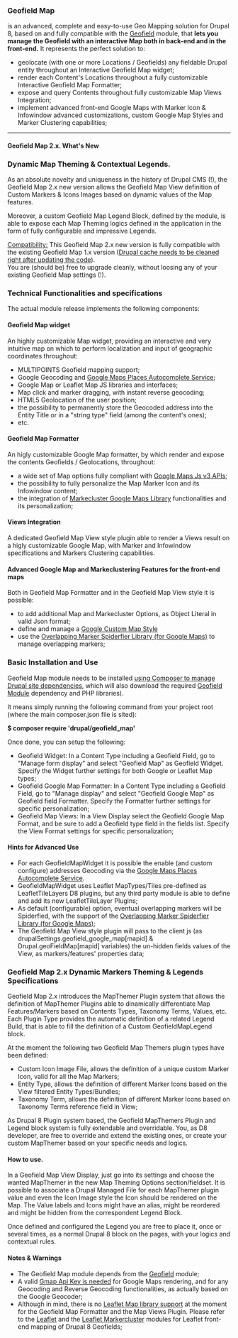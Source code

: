 ### **Geofield Map**

is an advanced, complete and easy-to-use Geo Mapping solution for Drupal 8, 
based on and fully compatible with the 
[Geofield](https://www.drupal.org/project/geofield "Geofield") module, 
that **lets you manage the Geofield with an interactive Map both in back-end 
and in the front-end.** It represents the perfect solution to:

*   geolocate (with one or more Locations / Geofields) any fieldable Drupal 
entity throughout an Interactive Geofield Map widget;
*   render each Content's Locations throughout a fully customizable Interactive 
Geofield Map Formatter;
*   expose and query Contents throughout fully customizable Map Views 
Integration;
*   implement advanced front-end Google Maps with Marker Icon & Infowindow 
advanced customizations, custom Google Map Styles and Marker Clustering 
capabilities;

* * *

#### Geofield Map 2.x. What's New

### **Dynamic Map Theming & Contextual Legends.**

As an absolute novelty and uniqueness in the history of Drupal CMS (!), the 
Geofield Map 2.x new version allows the Geofield Map View definition of Custom 
Markers & Icons Images based on dynamic values of the Map features.

Moreover, a custom Geofield Map Legend Block, defined by the module, is able to 
expose each Map Theming logics defined in the application in the form of fully 
configurable and impressive Legends.

<u>Compatibility:</u> This Geofield Map 2.x new version is fully compatible
 with the existing Geofield Map 1.x version (<u>Drupal cache needs to be 
 cleaned right after updating the code</u>).  
You are (should be) free to upgrade cleanly, without loosing any of your 
existing Geofield Map settings (!).

### **Technical Functionalities and specifications**

The actual module release implements the following components:

#### **Geofield Map widget**

An highly customizable Map widget, providing an interactive and very intuitive 
map on which to perform localization and input of geographic coordinates 
throughout:

*   MULTIPOINTS Geofield mapping support;
*   Google Geocoding and [Google Maps Places Autocomplete Service](https://developers.google.com/maps/documentation/javascript/examples/places-autocomplete);
*   Google Map or Leaflet Map JS libraries and interfaces;
*   Map click and marker dragging, with instant reverse geocoding;
*   HTML5 Geolocation of the user position;
*   the possibility to permanently store the Geocoded address into the Entity 
Title or in a "string type" field (among the content's ones);
*   etc.

#### **Geofield Map Formatter**

An higly customizable Google Map formatter, by which render and expose the 
contents Geofields / Geolocations, throughout:

*   a wide set of Map options fully compliant with 
[Google Maps Js v3 APIs](https://developers.google.com/maps/documentation/javascript/ "Google Maps Js v3 APIs");
*   the possibility to fully personalize the Map Marker Icon and its Infowindow 
content;
*   the integration of 
[Markecluster Google Maps Library](https://github.com/googlemaps/js-marker-clusterer "Markecluster Google Maps Library") functionalities and its personalization;

#### Views Integration

A dedicated Geofield Map View style plugin able to render a Views result on a 
higly customizable Google Map, with Marker and Infowindow specifications and 
Markers Clustering capabilities.

#### Advanced Google Map and Markeclustering Features for the front-end maps

Both in Geofield Map Formatter and in the Geofield Map View style it is 
possible:

*   to add additional Map and Markecluster Options, as Object Literal in valid 
Json format;
*   define and manage a [Google Custom Map Style](https://developers.google.com/maps/documentation/javascript/examples/maptype-styled-simple "Google Custom Map Style")
*   use the [Overlapping Marker Spiderfier Library (for Google Maps)](https://github.com/jawj/OverlappingMarkerSpiderfier#overlapping-marker-spiderfier-for-google-maps-api-v3 "Overlapping Marker Spiderfier Library (for Google Maps)") to manage overlapping markers;

### **Basic Installation and Use**

Geofield Map module needs to be installed [using Composer to manage Drupal site dependencies](https://www.drupal.org/docs/develop/using-composer/using-composer-to-manage-drupal-site-dependencies), which will also download the required [Geofield Module](https://www.drupal.org/project/geofield) dependency and PHP libraries).

It means simply running the following command from your project root 
(where the main composer.json file is sited):

**$ composer require 'drupal/geofield_map'**

Once done, you can setup the following:

*   Geofield Widget: In a Content Type including a Geofield Field, go to 
"Manage form display" and select "Geofield Map" as Geofield Widget. Specify the
 Widget further settings for both Google or Leaflet Map types;
*   Geofield Google Map Formatter: In a Content Type including a Geofield Field,
go to "Manage display" and select "Geofield Google Map" as Geofield field 
Formatter. Specify the Formatter further settings for specific personalization;
*   Geofield Map Views: In a View Display select the Geofield Google Map Format,
 and be sure to add a Geofield type field in the fields list. Specify the View 
 Format settings for specific personalization;

#### Hints for Advanced Use

*   For each GeofieldMapWidget it is possible the enable (and custom configure) 
addresses Geocoding via the [Google Maps Places Autocomplete Service](https://developers.google.com/maps/documentation/javascript/examples/places-autocomplete).
*   GeofieldMapWidget uses Leaflet MapTypes/Tiles pre-defined as 
LeafletTileLayers D8 plugins, but any third party module is able to define and 
add its new LeafletTileLayer Plugins;
*   As default (configurable) option, eventual overlapping markers will be 
Spiderfied, with the support of the [Overlapping Marker Spiderfier Library (for Google Maps)](https://github.com/jawj/OverlappingMarkerSpiderfier#overlapping-marker-spiderfier-for-google-maps-api-v3 "Overlapping Marker Spiderfier Library (for Google Maps)");
*   The Geofield Map View style plugin will pass to the client js 
(as drupalSettings.geofield_google_map[mapid] & Drupal.geoFieldMap[mapid] 
variables) the un-hidden fields values of the View, as markers/features' 
properties data;

### **Geofield Map 2.x Dynamic Markers Theming & Legends Specifications**

Geofield Map 2.x introduces the MapThemer Plugin system that allows the 
definition of MapThemer Plugins able to dinamically differentiate Map 
Features/Markers based on Contents Types, Taxonomy Terms, Values, etc. Each 
Plugin Type provides the automatic definition of a related Legend Build, that 
is able to fill the definition of a Custom GeofieldMapLegend block.

At the moment the following two Geofield Map Themers plugin types have been 
defined:

*   Custom Icon Image File, allows the definition of a unique custom Marker 
Icon, valid for all the Map Markers;
*   Entity Type, allows the definition of different Marker Icons based on the 
View filtered Entity Types/Bundles;
*   Taxonomy Term, allows the definition of different Marker Icons based on 
Taxonomy Terms reference field in View;

As Drupal 8 Plugin system based, the Geofield MapThemers Plugin and Legend 
block system is fully extendable and overridable. You, as D8 developer, are 
free to override and extend the existing ones, or create your custom MapThemer 
based on your specific needs and logics.

#### How to use.

In a Geofield Map View Display, just go into its settings and choose the wanted 
MapThemer in the new Map Theming Options section/fieldset. It is possible to 
associate a Drupal Managed File for each MapThemer plugin value and even the 
Icon Image style the Icon should be rendered on the Map. The Value labels and 
Icons might have an alias, might be reordered and might be hidden from the 
correspondent Legend Block.

Once defined and configured the Legend you are free to place it, once or several
times, as a normal Drupal 8 block on the pages, with your logics and contextual 
rules.

#### **Notes & Warnings**

*   The Geofield Map module depends from the [Geofield](https://www.drupal.org/project/geofield "Geofield") module;
*   A valid <u>Gmap Api Key is needed</u> for Google Maps rendering, and for any Geocoding and Reverse Geocoding functionalities, as actually based on the Google Geocoder;
*   Although in mind, there is no <u>Leaflet Map library support</u> at the moment for the Geofield Map Formatter and the Map Views Plugin. Please refer to the [Leaflet](https://www.drupal.org/project/leaflet "Leaflet") and the [Leaflet Markercluster](https://www.drupal.org/project/leaflet_markercluster "Leaflet Markercluster") modules for Leaflet front-end mapping of Drupal 8 Geofields;